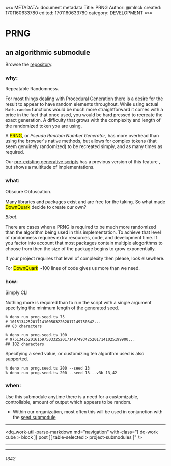 «««
METADATA: document metadata
Title: PRNG
Author: @mlnck
created: 1701160633780
edited: 1701160633780
category: DEVELOPMENT
»»»
<hgroup>
  <h1>PRNG</h1>
  <h2>an algorithmic submodule</h2>
</hgroup>

Browse the <a href="https://github.com/DownQuark-Work/downquark.ventureCore.SubatomicModules/tree/main/_dq/algorithms/procedural-generation/prng" target="_blank">repository</a>.

### why:

Repeatable Randomness.

For most things dealing with Procedural Generation there is a desire for the result to appear to have random elements throughout. While using actual `Math.random` functions would be much more straightforward it comes with a price in the fact that once used, you would be hard pressed to recreate the exact generation. A difficulty that grows with the complexity and length of the randomized token you are using.

A <mark>PRNG</mark>, or _Pseudo Random Number Generator_, has more overhead than using the browser's native methods, but allows for complex tokens (that seem genuinely randomized) to be recreated simply, and as many times as required.

Our <a href="https://github.com/DownQuark-Work/downquark.ventureCore.KnowledgeBase/tree/main/src/Generation">pre-existing generative scripts</a> has a previous version of this feature , but shows a multitude of implementations.

### what:

Obscure Obfuscation.

Many libraries and packages exist and are free for the taking. So what made <mark>DownQuark</mark> decide to create our own?

_Bloat_.

There are cases when a PRNG is required to be much more randomized than the algorithm being used in this implementation. To achieve that level of randomness requires extra resources, code, and development time. If you factor into account that most packages contain multiple alogorithms to choose from then the size of the package begins to grow exponentially.

If your project requires that level of complexity then please, look elsewhere.

For <mark>DownQuark</mark> ~100 lines of code gives us more than we need.

### how:

Simply CLI

Nothing more is required than to run the script with a single argument specifying the minimum length of the generated seed.
```
% deno run prng.seed.ts 75
# 1015134252017141005032262017149750342...
## 83 characters

% deno run prng.seed.ts 100
# 9751342520161597503325201714974934252017141025199900...
## 102 characters
```

Specifying a seed value, or customizing teh algorithm used is also supported.
```
% deno run prng.seed.ts 200 --seed 13
% deno run prng.seed.ts 200 --seed 13 --v3b 13,42
```

### when:

Use this submodule anytime there is a need for a customizable, controllable, amount of output which appears to be random.
- Within our organization, most often this will be used in conjunction with the [seed submodule](/?projects_submodules_iterables_seed)

---

<dq_work-util-parse-markdown
  md="navigation"
  with-class="[ dq-work cube > block ][ post ][ table-selected > project-submodules ]" />
<hr><hr>

<footer>
  <h6>1342</h6>
</footer>